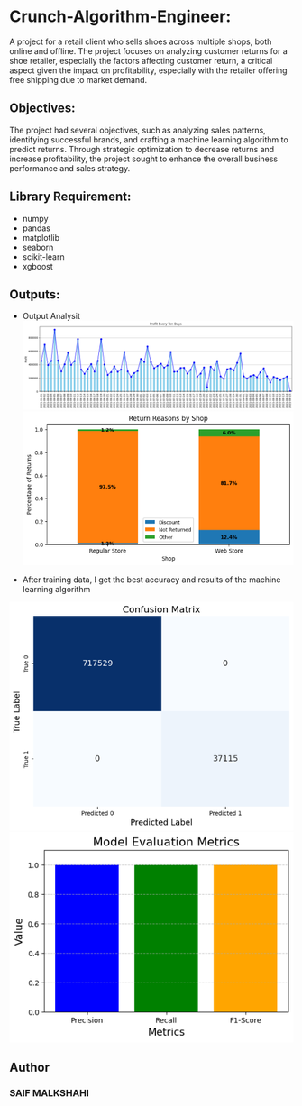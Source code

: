 # Crunch-Algorithm-Engineer:

A project for a retail client who sells shoes across multiple shops, both online and offline.
The project focuses on analyzing customer returns for a shoe retailer, especially the factors affecting customer return, a critical aspect given the impact on profitability, especially with the retailer offering free shipping due to market demand.

## Objectives:
The project had several objectives, such as analyzing sales patterns, identifying successful brands, and crafting a machine learning algorithm to predict returns. Through strategic optimization to decrease returns and increase profitability, the project sought to enhance the overall business performance and sales strategy.

## Library Requirement:
* numpy
* pandas
* matplotlib
* seaborn
* scikit-learn
* xgboost

## Outputs:
* Output Analysit
![Snapshot1](https://raw.githubusercontent.com/saifalbaghdadi/Crunch-Algorithm-Engineer/main/img/output.png) <br>
![Snapshot2](https://raw.githubusercontent.com/saifalbaghdadi/Crunch-Algorithm-Engineer/main/img/return%20reasons%20by%20shop.png)

* After training data, I get the best accuracy and results of the machine learning algorithm

![Snapshot3](https://raw.githubusercontent.com/saifalbaghdadi/Crunch-Algorithm-Engineer/main/img/output1.png)
![Snapshot4](https://raw.githubusercontent.com/saifalbaghdadi/Crunch-Algorithm-Engineer/main/img/output2.png)
## Author
### SAIF MALKSHAHI


